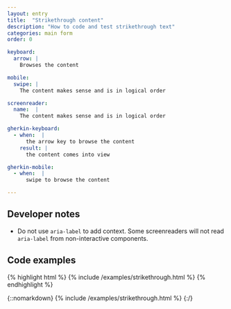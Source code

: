 ```yaml
---
layout: entry
title:  "Strikethrough content"
description: "How to code and test strikethrough text"
categories: main form
order: 0

keyboard:
  arrow: |
    Browses the content

mobile:
  swipe: |
    The content makes sense and is in logical order

screenreader:
  name:  |
    The content makes sense and is in logical order

gherkin-keyboard: 
  - when:  |
      the arrow key to browse the content
    result: |
      the content comes into view

gherkin-mobile:
  - when:  |
      swipe to browse the content

---
```


## Developer notes

- Do not use `aria-label` to add context. Some screenreaders will not read `aria-label` from non-interactive components.

## Code examples

{% highlight html %}
{% include /examples/strikethrough.html %}
{% endhighlight %}

{::nomarkdown}
<example>
{% include /examples/strikethrough.html %}
</example>
{:/}